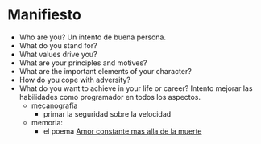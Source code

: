 # Manifiesto
* Who are you?
Un intento de buena persona.
* What do you stand for?
* What values drive you?
* What are your principles and motives?
* What are the important elements of your character?
* How do you cope with adversity?
* What do you want to achieve in your life or career?
Intento mejorar las habilidades como programador en todos los aspectos.
    + mecanografía
        * primar la seguridad sobre la velocidad
    + memoria:
        * el poema [Amor constante mas alla de la muerte](amorConstanteMasAllaDeLaMuerte.html)